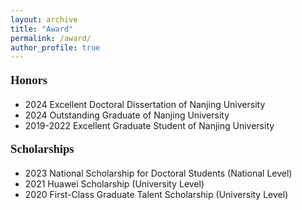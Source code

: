```yaml
---
layout: archive
title: "Award"
permalink: /award/
author_profile: true
---
```


<style>
h1 { font: 26pt Microsoft YaHei !important; }
h2 { font: 22pt Microsoft YaHei !important; }
h3 { font: 16pt Microsoft YaHei !important; }
p { font: 14pt kai !important; }
</style>


**Honors**
- 2024 Excellent Doctoral Dissertation of Nanjing University
- 2024 Outstanding Graduate of Nanjing University
- 2019-2022 Excellent Graduate Student of Nanjing University

**Scholarships**
- 2023 National Scholarship for Doctoral Students (National Level)
- 2021 Huawei Scholarship (University Level)
- 2020 First-Class Graduate Talent Scholarship (University Level)